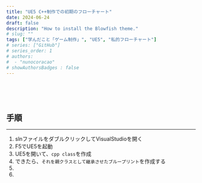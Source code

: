 ```yaml
---
title: "UE5 C++制作での初期のフローチャート"
date: 2024-06-24
draft: false
description: "How to install the Blowfish theme."
# slug: ""
tags: ["学んだこと「ゲーム制作」", "UE5", "私的フローチャート"]
# series: ["GitHub"]
# series_order: 1
# authors:
#  - "nunocoracao"
# showAuthorsBadges : false 
---
```








<br><br><br>
## 手順
___


1. slnファイルをダブルクリックしてVisualStudioを開く
2. F5でUE5を起動
3. UE5を開いて、```cpp class```を作成
4. できたら、```それを親クラスとして継承させたブループリント```を作成する
5. 
6. 